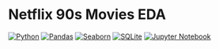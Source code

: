 # Netflix 90s Movies EDA

[![Python](https://img.shields.io/badge/Python-3.11-blue)](https://www.python.org/)
[![Pandas](https://img.shields.io/badge/Pandas-%3E%3D1.0-green)](https://pandas.pydata.org/)
[![Seaborn](https://img.shields.io/badge/Seaborn-%3E%3D0.13-orange)](https://seaborn.pydata.org/)
[![SQLite](https://img.shields.io/badge/SQLite-3.39.0-lightgrey)](https://www.sqlite.org/index.html)
[![Jupyter Notebook](https://img.shields.io/badge/Jupyter-Notebook-orange)](https://jupyter.org/)

